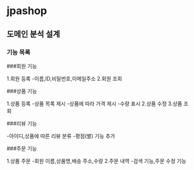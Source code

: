# jpashop
## 도메인 분석 설계

### 기능 목록

###회원 기능

1.회원 등록
-이름,ID,비밀번호,이메일주소
2.회원 조회

###상품 기능

1.상품 등록
-상품 목록 제시
-상품에 따라 가격 제시
-수량 표시
2.상품 수정
3.상품 조회

###리뷰 기능

-아이디,상품에 따른 리뷰 분류
-평점(별) 기능 추가

###주문 기능

1.상품 주문 
-회원 이름,상품명,배송 주소,수량
2.주문 내역
-검색 기능,주문 수정 기능

